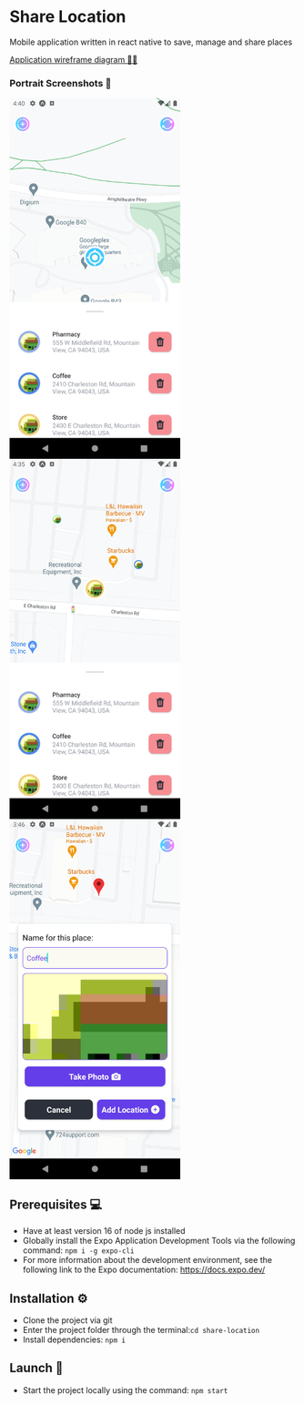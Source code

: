# Share Location

Mobile application written in react native to save, manage and share places

[Application wireframe diagram 📝📐](https://github.com/lcgaravito/share-location/blob/main/wireframe/Wireframe.png)

### Portrait Screenshots 📱

<div style="display: flex; flex-wrap: wrap;">
  <img src="https://raw.githubusercontent.com/lcgaravito/share-location/main/screenshots/screenshot-current-location.png" width="300" height="auto" />
  <img src="https://raw.githubusercontent.com/lcgaravito/share-location/main/screenshots/screenshot-locations.png" width="300" height="auto" />
  <img src="https://raw.githubusercontent.com/lcgaravito/share-location/main/screenshots/screenshot-add-location.png" width="300" height="auto" />
</div>

## Prerequisites 💻

- Have at least version 16 of node js installed
- Globally install the Expo Application Development Tools via the following command: `npm i -g expo-cli`
- For more information about the development environment, see the following link to the Expo documentation: https://docs.expo.dev/

## Installation ⚙️

- Clone the project via git
- Enter the project folder through the terminal:`cd share-location`
- Install dependencies: `npm i`

## Launch 🚀

- Start the project locally using the command: `npm start`
